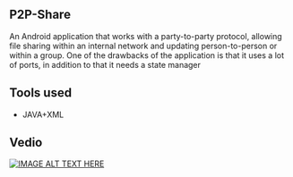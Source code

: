 ## P2P-Share

An Android application that works with a party-to-party protocol, allowing file sharing within an internal network and updating person-to-person or within a group.
One of the drawbacks of the application is that it uses a lot of ports, in addition to that it needs a state manager

## Tools used
- JAVA+XML


## Vedio

[![IMAGE ALT TEXT HERE](https://img.youtube.com/vi/Xw-MvvkwDeI/0.jpg)](https://www.youtube.com/watch?v=Xw-MvvkwDeI)
